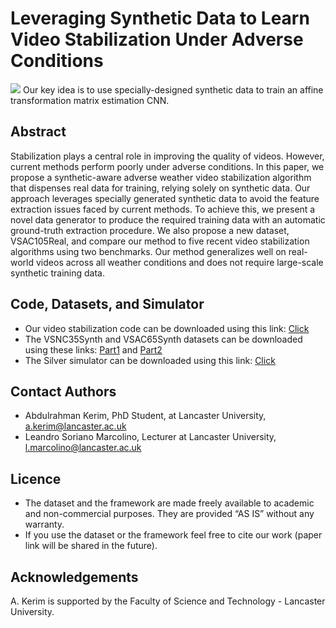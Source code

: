 # Leveraging Synthetic Data to Learn Video Stabilization Under Adverse Conditions


<img src='https://github.com/A-Kerim/Leveraging-Synthetic-Data-to-Learn-Video-Stabilization-Under-Adverse-Conditions/blob/3b137bb787e74e5a81e377918b96559e4a3c1130/imgs/introduction.png'>
Our key idea is to use specially-designed synthetic data to train an affine transformation
matrix estimation CNN.

## Abstract
Stabilization plays a central role in improving the quality of videos. However, current methods perform poorly under adverse conditions. In this paper, we propose a synthetic-aware adverse weather video stabilization algorithm that dispenses real data for training, relying solely on synthetic data. Our approach leverages specially generated synthetic data to avoid the feature extraction issues faced by current methods. To achieve this, we present a novel data generator to produce the required training data with an automatic ground-truth extraction procedure. We also propose a new dataset, VSAC105Real, and compare our method to five recent video stabilization algorithms using two benchmarks. Our method generalizes well on real-world videos across all weather conditions and does not require large-scale synthetic training data. 


## Code, Datasets, and Simulator
* Our video stabilization code can be downloaded using this link: [Click](https://livelancsac-my.sharepoint.com/:u:/g/personal/kerim_lancaster_ac_uk/EZv0pwUMO0tMnrhSdei63E0BfxG3rApSkRxL29KGkkXxRA?e=7qCYqi)
* The VSNC35Synth and VSAC65Synth datasets can be downloaded using these links: [Part1](https://drive.google.com/file/d/15IX81jZuYrswblobBxx9EF378BESngWb/view?usp=sharing) and [Part2](https://drive.google.com/file/d/1FMpiJUABFNzMv_C3ef9pK31V-__OPlcx/view?usp=sharing)
* The Silver simulator can be downloaded using this link: [Click](https://livelancsac-my.sharepoint.com/:u:/g/personal/kerim_lancaster_ac_uk/EXmc7xfRKzVJj5Ix8P2AmZQB5KE4QcomfryRqGdlSfQxuw)

## Contact Authors
* Abdulrahman Kerim, PhD Student, at Lancaster University, a.kerim@lancaster.ac.uk
* Leandro Soriano Marcolino, Lecturer at Lancaster University, l.marcolino@lancaster.ac.uk

## Licence
* The dataset and the framework are made freely available to academic and non-commercial purposes. They are provided “AS IS” without any warranty.   
* If you use the dataset or the framework feel free to cite our work (paper link will be shared in the future).

## Acknowledgements
A. Kerim is supported by the Faculty of Science and Technology - Lancaster University.
